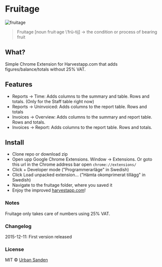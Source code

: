 # Fruitage 

![fruitage](https://cloud.githubusercontent.com/assets/307676/11738804/2d5895c2-9fe6-11e5-8655-f45371167bb6.png)

> Fruitage [noun fruit·age \ˈfrü-tij\] → the condition or process of bearing fruit

## What?
Simple Chrome Extension for Harvestapp.com that adds figures/balance/totals without 25% VAT.

## Features
+ Reports → Time: Adds columns to the summary and table. Rows and totals. (Only for the Staff table right now)
+ Reports → Uninvoiced: Adds columns to the report table. Rows and totals
+ Invoices → Overview: Adds columns to the summary and report table. Rows and totals.
+ Invoices → Report: Adds columns to the report table. Rows and totals.

## Install

+ Clone repo or download zip
+ Open upp Google Chrome Extensions. Window → Extensions. Or goto this url in the Chrome address bar open ``chrome://extensions/``
+ Click + Developer mode ("Programmerarläge" in Swedish)
+ Click Load unpacked extension… ("Hämta okomprimerat tillägg" in Swedish)
+ Navigate to the fruitage folder, where you saved it
+ Enjoy the improved [harvestapp.com](harvestapp.com)!

### Notes
Fruitage only takes care of numbers using 25% VAT.

### Changelog
2015-12-11: First version released

### License

MIT © [Urban Sanden](https://sprintworks.se)